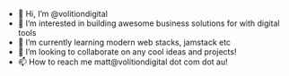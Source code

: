 - 👋 Hi, I’m @volitiondigital
- 👀 I’m interested in building awesome business solutions for with digital tools
- 🌱 I’m currently learning modern web stacks, jamstack etc
- 💞️ I’m looking to collaborate on any cool ideas and projects!
- 📫 How to reach me matt@volitiondigital dot com dot au!

<!---
volitiondigital/volitiondigital is a ✨ special ✨ repository because its `README.md` (this file) appears on your GitHub profile.
You can click the Preview link to take a look at your changes.
--->
